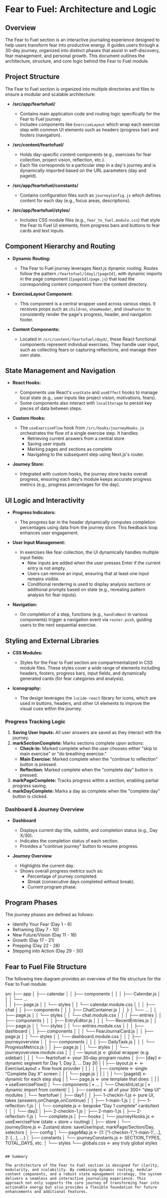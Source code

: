 # Fear to Fuel: Architecture and Logic

## Overview

The Fear to Fuel section is an interactive journaling experience designed to help users transform fear into productive energy. It guides users through a 30-day journey, organized into distinct phases that assist in self-discovery, fear management, and personal growth. This document outlines the architecture, structure, and core logic behind the Fear to Fuel module.

## Project Structure

The Fear to Fuel section is organized into multiple directories and files to ensure a modular and scalable architecture:

- **/src/app/feartofuel/**
  - Contains main application code and routing logic specifically for the Fear to Fuel journey.
  - Includes components like `ExerciseLayout` which wrap each exercise step with common UI elements such as headers (progress bar) and footers (navigation).

- **/src/content/feartofuel/**
  - Holds day-specific content components (e.g., exercises for fear collection, project vision, reflection, etc.).
  - Each file corresponds to a particular step in a day's journey and is dynamically imported based on the URL parameters (day and pageId).

- **/src/app/feartofuel/constants/**
  - Contains configuration files such as `journeyConfig.js` which defines content for each day (e.g., focus areas, descriptions).

- **/src/app/feartofuel/styles/**
  - Includes CSS module files (e.g., `fear_to_fuel.module.css`) that style the Fear to Fuel UI elements, from progress bars and buttons to fear cards and text inputs.

## Component Hierarchy and Routing

- **Dynamic Routing:**
  - The Fear to Fuel journey leverages Next.js dynamic routing. Routes follow the pattern `/feartofuel/[day]/[pageId]`, with dynamic imports in the page component (`[pageId]/page.js`) that load the corresponding content component from the content directory.

- **ExerciseLayout Component:**
  - This component is a central wrapper used across various steps. It receives props such as `children`, `showHeader`, and `showFooter` to consistently render the page's progress, header, and navigation footer.

- **Content Components:**
  - Located in `/src/content/feartofuel/dayX/`, these React functional components represent individual exercises. They handle user input, such as collecting fears or capturing reflections, and manage their own state.

## State Management and Navigation

- **React Hooks:**
  - Components use React's `useState` and `useEffect` hooks to manage local state (e.g., user inputs like project vision, motivations, fears).
  - Some components also interact with `localStorage` to persist key pieces of data between steps.

- **Custom Hooks:**
  - The `useExerciseFlow` hook from `/src/hooks/journeyHooks.js` orchestrates the flow of a single exercise step. It handles:
    - Retrieving current answers from a central store
    - Saving user inputs
    - Marking pages and sections as complete
    - Navigating to the subsequent step using Next.js's router.

- **Journey Store:**
  - Integrated with custom hooks, the journey store tracks overall progress, ensuring each day's module keeps accurate progress metrics (e.g., progress percentages for the day).

## UI Logic and Interactivity

- **Progress Indicators:**
  - The progress bar in the header dynamically computes completion percentages using data from the journey store. This feedback loop enhances user engagement.

- **User Input Management:**
  - In exercises like fear collection, the UI dynamically handles multiple input fields:
    - New inputs are added when the user presses Enter if the current entry is not empty.
    - Users can remove an input, ensuring that at least one input remains visible.
    - Conditional rendering is used to display analysis sections or additional prompts based on state (e.g., revealing pattern analysis for fear inputs).

- **Navigation:**
  - On completion of a step, functions (e.g., `handleNext` in various components) trigger a navigation event via `router.push`, guiding users to the next sequential exercise.

## Styling and External Libraries

- **CSS Modules:**
  - Styles for the Fear to Fuel section are compartmentalized in CSS module files. These styles cover a wide range of elements including headers, footers, progress bars, input fields, and dynamically generated cards (for fear categories and analysis).

- **Iconography:**
  - The design leverages the `lucide-react` library for icons, which are used in buttons, headers, and other UI elements to improve the visual cues within the journey.
### Progress Tracking Logic

1. **Saving User Inputs:** All user answers are saved as they interact with the journey.
2. **markSectionComplete:** Marks sections complete upon actions:
   - **Check-In:** Marked complete when the user chooses either "skip to main exercise" or "do breathing exercise."
   - **Main Exercise:** Marked complete when the "continue to reflection" button is pressed.
   - **Reflection:** Marked complete when the "complete day" button is pressed.
3. **markPageComplete:** Tracks progress within a section, enabling partial progress saving.
4. **markDayComplete:** Marks a day as complete when the "complete day" button is clicked.

### Dashboard & Journey Overview

- **Dashboard**
  - Displays current day title, subtitle, and completion status (e.g., Day X/30).
  - Indicates the completion status of each section.
  - Provides a "continue journey" button to resume progress.

- **Journey Overview**
  - Highlights the current day.
  - Shows overall progress metrics such as:
    - Percentage of journey completed.
    - Streak (consecutive days completed without break).
    - Current program phase.

## Program Phases

The journey phases are defined as follows:

- Identify Your Fear (Day 1 - 6)
- Reframing (Day 7 - 10)
- New Future/Vision (Day 11 - 16)
- Growth (Day 17 - 21)
- Prepping (Day 22 - 28)
- Stepping into Action (Day 29 - 30)


## Fear to Fuel File Structure

The following tree diagram provides an overview of the file structure for the Fear to Fuel module:

src
├── app
│   ├── calendar
│   │   ├── components
│   │   │   ├── Calendar.js
│   │   │   └── …  
│   │   ├── page.js
│   │   └── styles
│   │       └── calendar.module.css
│   │
│   ├── chat
│   │   ├── components
│   │   │   ├── ChatContainer.js
│   │   ├ │   └── …
│   │   ├── page.js
│   │   └── styles
│   │       └── chat.module.css
│   │
│   ├── entries
│   │   ├── components
│   │   │   ├── EntryEditor.js
│   │   │   └── RecentEntries.js
│   │   ├── page.js
│   │   └── styles
│   │       └── entries.module.css
│   │
│   ├── dashboard
│   │   ├── components
│   │   │   └── FearJournalCard.js
│   │   ├── page.js
│   │   └── styles
│   │       └── dashboard.module.css
│   │
│   ├── journeyoverview
│   │   ├── components
│   │   │   ├── DailyTask.js
│   │   │   └── ProgressMetrics.js
│   │   ├── page.js
│   │   └── styles
│   │       └── journeyoverview.module.css
│   │
│   ── layout.js                    ← global wrapper (e.g. sidebar)
│   │
│   └── feartofuel                   ← your 30‑day program routes
│       ├── [day]                    ← dynamic segment for Day 1, Day 2, … Day 30
│       |   ├── layout.js            ← ← ExerciseLayout + flow hook provider
│       |   │
│       |   ├── complete             ← single “Complete Day X” screen
│       |   │   └── page.js
│       |   │
│       |   └── [pageId]             ← dynamic for each step slug
│       |       └── page.js          ← one template that does:
│       |                              |  • useExerciseFlow()
│       └── components                 |  • <ExerciseLayout> … <StepUI />
│           └── CheckInList.js         |  • dynamic import from content/
│
│
├── content                          ← all of your 300+ “step UI” modules
│   └── feartofuel
│       ├── day1
│       │   ├── 1-checkin-1.js       ← pure UI, takes {answers,onChange,onContinue}
│       │   ├── 1-main-1.js
│       │   ├── 1-reflection-1.js
│       │   └── complete.js          ← bespoke “Day 1 complete” cards/text
│       │
│       └── day2
│           ├── 2-checkin-1.js
│           ├── 2-main-1.js
│           ├── 2-reflection-1.js
│           └── complete.js
│
├── hooks
│   └── journeyHooks.js              ← useExerciseFlow (state + store + routing)
│
├── store
│   └── journeyStore.js   ← Zustand store: saveUserInput, markPage/Section/Day, selectors
│
├── config
│   └── pageMap.js                   ← {1: ['1-checkin-1','1-main-1',…], 2: […], …}
│
├── constants
│   └── journeyConstants.js          ← SECTION_TYPES, TOTAL_DAYS, etc.
│
└── styles
    └── globals.css                  ← any truly global styles
```

## Summary

The architecture of the Fear to Fuel section is designed for clarity, modularity, and scalability. By combining dynamic routing, modular content components, and a robust state management strategy, the system delivers a seamless and interactive journaling experience. This approach not only supports the core journey of transforming fear into actionable energy but also provides a flexible foundation for future enhancements and additional features. 